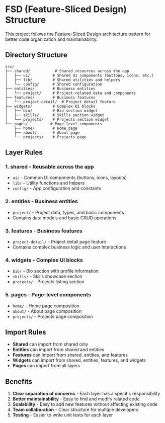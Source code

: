 # FSD (Feature-Sliced Design) Structure

This project follows the Feature-Sliced Design architecture pattern for better code organization and maintainability.

## Directory Structure

```
src/
├── shared/           # Shared resources across the app
│   ├── ui/          # Shared UI components (buttons, icons, etc.)
│   ├── lib/         # Shared utilities and helpers
│   └── config/      # Shared configuration
├── entities/        # Business entities
│   └── project/     # Project-related data and components
├── features/        # Business features
│   └── project-detail/  # Project detail feature
├── widgets/         # Complex UI blocks
│   ├── bio/         # Bio section widget
│   ├── skills/      # Skills section widget
│   └── projects/    # Projects section widget
└── pages/          # Page-level components
    ├── home/        # Home page
    ├── about/       # About page
    └── projects/    # Projects page
```

## Layer Rules

### 1. **shared** - Reusable across the app

- `ui/` - Common UI components (buttons, icons, layouts)
- `lib/` - Utility functions and helpers
- `config/` - App configuration and constants

### 2. **entities** - Business entities

- `project/` - Project data, types, and basic components
- Contains data models and basic CRUD operations

### 3. **features** - Business features

- `project-detail/` - Project detail page feature
- Contains complex business logic and user interactions

### 4. **widgets** - Complex UI blocks

- `bio/` - Bio section with profile information
- `skills/` - Skills showcase section
- `projects/` - Projects listing section

### 5. **pages** - Page-level components

- `home/` - Home page composition
- `about/` - About page composition
- `projects/` - Projects page composition

## Import Rules

- **Shared** can import from shared only
- **Entities** can import from shared and entities
- **Features** can import from shared, entities, and features
- **Widgets** can import from shared, entities, features, and widgets
- **Pages** can import from all layers

## Benefits

1. **Clear separation of concerns** - Each layer has a specific responsibility
2. **Better maintainability** - Easy to find and modify related code
3. **Scalability** - Easy to add new features without affecting existing code
4. **Team collaboration** - Clear structure for multiple developers
5. **Testing** - Easier to write unit tests for each layer
